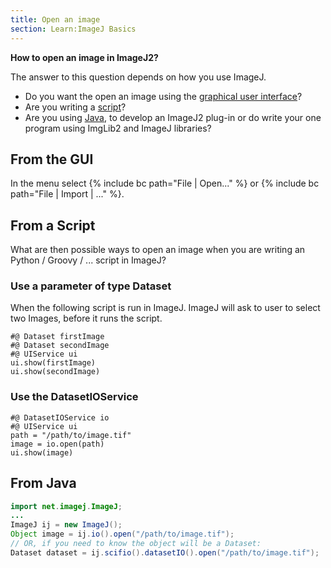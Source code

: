 ```yaml
---
title: Open an image
section: Learn:ImageJ Basics
---
```


**How to open an image in ImageJ2?**

The answer to this question depends on how you use ImageJ.

-   Do you want the open an image using the [graphical user interface](#from-the-gui)?
-   Are you writing a [script](#from-a-script)?
-   Are you using [Java](#from-java), to develop an ImageJ2 plug-in or do write your one program using ImgLib2 and ImageJ libraries?

## From the GUI

In the menu select {% include bc path="File | Open..." %} or {% include bc path="File | Import | ..." %}.

## From a Script

What are then possible ways to open an image when you are writing an Python / Groovy / ... script in ImageJ?

### Use a parameter of type Dataset

When the following script is run in ImageJ. ImageJ will ask to user to select two Images, before it runs the script.

```
#@ Dataset firstImage
#@ Dataset secondImage
#@ UIService ui
ui.show(firstImage)
ui.show(secondImage)
```

### Use the DatasetIOService

```
#@ DatasetIOService io
#@ UIService ui
path = "/path/to/image.tif"
image = io.open(path)
ui.show(image)
```

## From Java

```java
import net.imagej.ImageJ;
...
ImageJ ij = new ImageJ();
Object image = ij.io().open("/path/to/image.tif");
// OR, if you need to know the object will be a Dataset:
Dataset dataset = ij.scifio().datasetIO().open("/path/to/image.tif");
```
